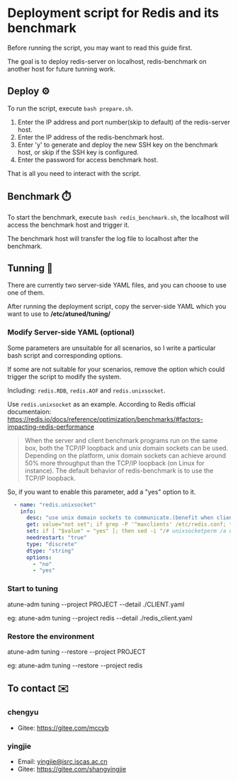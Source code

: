 # Deployment script for Redis and its benchmark

Before running the script, you may want to read this guide first.

The goal is to deploy redis-server on localhost, redis-benchmark on another host for future tunning work.

## Deploy ⚙️

To run the script, execute `bash prepare.sh`.

1. Enter the IP address and port number(skip to default) of the redis-server host.
2. Enter the IP address of the redis-benchmark host.
3. Enter 'y' to generate and deploy the new SSH key on the benchmark host, or skip if the SSH key is configured.
4. Enter the password for access benchmark host.

That is all you need to interact with the script.

## Benchmark ⏱️

To start the benchmark, execute `bash redis_benchmark.sh`, the localhost will access the benchmark host and trigger it.

The benchmark host will transfer the log file to localhost after the benchmark.

## Tunning 🔧
There are currently two server-side YAML files, and you can choose to use one of them.

After running the deployment script, copy the server-side YAML which you want to use to **/etc/atuned/tuning/**

### Modify Server-side YAML (optional)
Some parameters are unsuitable for all scenarios, so I write a particular bash script and corresponding options.

If some are not suitable for your scenarios, remove the option which could trigger the script to modify the system.

Including: `redis.RDB`, `redis.AOF` and `redis.unixsocket`.

Use `redis.unixsocket` as an example.
According to Redis official documentaion:
https://redis.io/docs/reference/optimization/benchmarks/#factors-impacting-redis-performance
> When the server and client benchmark programs run on the same box, both the TCP/IP loopback and unix domain sockets can be used. Depending on the platform, unix domain sockets can achieve around 50% more throughput than the TCP/IP loopback (on Linux for instance). The default behavior of redis-benchmark is to use the TCP/IP loopback.

So, if you want to enable this parameter, add a "yes" option to it.

```yaml
  - name: "redis.unixsocket"
    info:
      desc: "use unix domain sockets to communicate.(benefit when client and server running on same box)"
      get: value="not set"; if grep -P '^maxclients' /etc/redis.conf; then value="$(grep -P '^unixsocket' /etc/redis.conf)"; fi ;echo "${value}"
      set: if [ "$value" = "yes" ]; then sed -i "/# unixsocketperm /a unixsocket /tmp/redis.sock" ./test; sed -i "/^unixsocket /a unixsocketperm 700" ./test; fi
      needrestart: "true"
      type: "discrete"
      dtype: "string"
      options:
        - "no"
        - "yes"

```

### Start to tuning
atune-adm tuning --project PROJECT --detail ./CLIENT.yaml

eg: atune-adm tuning --project redis --detail ./redis_client.yaml

### Restore the environment
atune-adm tuning --restore --project PROJECT

eg: atune-adm tuning --restore --project redis


## To contact ✉️
### chengyu
- Gitee: https://gitee.com/mccyb
### yingjie
- Email: yingjie@isrc.iscas.ac.cn
- Gitee: https://gitee.com/shangyingjie
